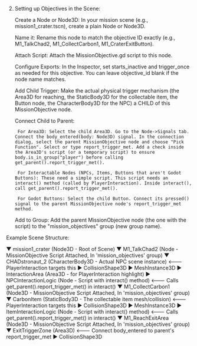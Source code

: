 2. Setting up Objectives in the Scene:

    Create a Node or Node3D: In your mission scene (e.g., mission1_crater.tscn), create a plain Node or Node3D.

    Name it: Rename this node to match the objective ID exactly (e.g., M1_TalkChad2, M1_CollectCarbon1, M1_CraterExitButton).

    Attach Script: Attach the MissionObjective.gd script to this node.

    Configure Exports: In the Inspector, set starts_inactive and trigger_once as needed for this objective. You can leave objective_id blank if the node name matches.

    Add Child Trigger: Make the actual physical trigger mechanism (the Area3D for reaching, the StaticBody3D for the collectable item, the Button node, the CharacterBody3D for the NPC) a CHILD of this MissionObjective node.

    Connect Child to Parent:

        For Area3D: Select the child Area3D. Go to the Node->Signals tab. Connect the body_entered(body: Node3D) signal. In the connection dialog, select the parent MissionObjective node and choose "Pick Function". Select or type report_trigger_met. Add a check inside the Area3D's script (or a temporary script) to ensure body.is_in_group("player") before calling get_parent().report_trigger_met().

        For Interactable Nodes (NPCs, Items, Buttons that aren't Godot Buttons): These need a simple script. This script needs an interact() method (called by PlayerInteraction). Inside interact(), call get_parent().report_trigger_met().

        For Godot Buttons: Select the child Button. Connect its pressed() signal to the parent MissionObjective node's report_trigger_met method.

    Add to Group: Add the parent MissionObjective node (the one with the script) to the "mission_objectives" group (new group name).

Example Scene Structure:

      
▼ mission1_crater (Node3D - Root of Scene)
  ▼ M1_TalkChad2 (Node - MissionObjective Script Attached, In 'mission_objectives' group)
	▼ CHADstronaut_2 (CharacterBody3D - Actual NPC scene instance) <--- PlayerInteraction targets this
	  ▶ CollisionShape3D
	  ▶ MeshInstance3D
      ▶ InteractionArea (Area3D - for PlayerInteraction highlight)
      ▶ NPCInteractionLogic (Node - Script with interact() method) <--- Calls get_parent().report_trigger_met() in interact()
  ▼ M1_CollectCarbon1 (Node3D - MissionObjective Script Attached, In 'mission_objectives' group)
	▼ CarbonItem (StaticBody3D - The collectable item mesh/collision) <--- PlayerInteraction targets this
	  ▶ CollisionShape3D
	  ▶ MeshInstance3D
      ▶ ItemInteractionLogic (Node - Script with interact() method) <--- Calls get_parent().report_trigger_met() in interact()
  ▼ M1_ReachExitArea (Node3D - MissionObjective Script Attached, In 'mission_objectives' group)
	▼ ExitTriggerZone (Area3D) <--- Connect body_entered to parent's report_trigger_met
	  ▶ CollisionShape3D

    
